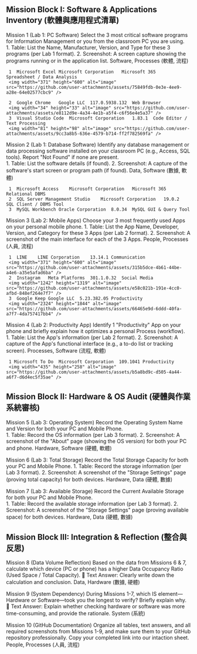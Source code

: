 ## Mission Block I: Software & Applications Inventory (軟體與應用程式清單)
Mission 1	(Lab 1: PC Software) Select the 3 most critical software programs for Information Management or you from the classroom PC you are using.	
     1. Table: List the Name, Manufacturer, Version, and Type for these 3 programs (per Lab 1 format).
     2. Screenshot: A screen capture showing the programs running or in the application list.	Software, Processes (軟體, 流程)
     
     1	Microsoft Excel	Microsoft Corporation	Microsoft 365	Spreadsheet / Data Analysis 
     <img width="371" height="600" alt="image" src="https://github.com/user-attachments/assets/75849fdb-0e3e-4ee9-a28e-64e02577cbc9" />
     
     2	Google Chrome	Google LLC	117.0.5938.132	Web Browser
     <img width="34" height="33" alt="image" src="https://github.com/user-attachments/assets/e8112d9e-4a34-4e1b-a5f4-c6f56e4e5a37" />
     3	Visual Studio Code	Microsoft Corporation	1.83.1	Code Editor / Text Processing
     <img width="81" height="98" alt="image" src="https://github.com/user-attachments/assets/9cc3a8b5-636e-4579-b714-ff2f782569fa" />
Mission 2	(Lab 1: Database Software) Identify any database management or data processing software installed on your classroom PC (e.g., Access, SQL tools). Report "Not Found" if none are present.	
     1. Table: List the software details (if found).
     2. Screenshot: A capture of the software's start screen or program path (if found).	Data, Software (數據, 軟體)
     
     1	Microsoft Access	Microsoft Corporation	Microsoft 365	Relational DBMS
     2	SQL Server Management Studio	Microsoft Corporation	19.0.2	SQL Client / DBMS Tool
     3	MySQL Workbench	Oracle Corporation	8.0.34	MySQL GUI & Query Tool
     
Mission 3	(Lab 2: Mobile Apps) Choose your 3 most frequently used Apps on your personal mobile phone.	
     1. Table: List the App Name, Developer, Version, and Category for these 3 Apps (per Lab 2 format).
     2. Screenshot: A screenshot of the main interface for each of the 3 Apps.	People, Processes (人員, 流程)
     
     1	LINE	LINE Corporation	13.14.1	Communication
     <img width="371" height="600" alt="image" src="https://github.com/user-attachments/assets/315b5dce-4b61-44be-a4e6-a35e5afad6ba" />
     2	Instagram	Meta Platforms	301.1.0.32	Social Media
     <img width="1242" height="1319" alt="image" src="https://github.com/user-attachments/assets/e58c021b-191e-4cc0-afbd-848ef264e7f7" />
     3	Google Keep	Google LLC	5.23.382.05	Productivity
     <img width="2324" height="1844" alt="image" src="https://github.com/user-attachments/assets/66465e9d-6ddd-40fa-a7f7-4da757417bb4" />

Mission 4	(Lab 2: Productivity App) Identify 1 "Productivity" App on your phone and briefly explain how it optimizes a personal Process (workflow).	
     1. Table: List the App's information (per Lab 2 format).
     2. Screenshot: A capture of the App's functional interface (e.g., a to-do list or tracking screen).	Processes, Software (流程, 軟體)
     
     1 Microsoft To Do  Microsoft Corporation  109.1041 Productivity
     <img width="435" height="258" alt="image" src="https://github.com/user-attachments/assets/b5a8bd9c-d505-4a44-a6f7-d6d4ec5f35ae" />

## Mission Block II: Hardware & OS Audit (硬體與作業系統審核)

Mission 5	(Lab 3: Operating System) Record the Operating System Name and Version for both your PC and Mobile Phone.	
     1. Table: Record the OS information (per Lab 3 format).
     2. Screenshot: A screenshot of the "About" page (showing the OS version) for both your PC and phone.	Hardware, Software (硬體, 軟體)

     
Mission 6	(Lab 3: Total Storage) Record the Total Storage Capacity for both your PC and Mobile Phone.	
     1. Table: Record the storage information (per Lab 3 format).
     2. Screenshot: A screenshot of the "Storage Settings" page (proving total capacity) for both devices.	Hardware, Data (硬體, 數據)

     
     
Mission 7	(Lab 3: Available Storage) Record the Current Available Storage for both your PC and Mobile Phone.	
     1. Table: Record the available storage information (per Lab 3 format).
     2. Screenshot: A screenshot of the "Storage Settings" page (proving available space) for both devices.	Hardware, Data (硬體, 數據)


## Mission Block III: Integration & Reflection (整合與反思)

Mission 8	(Data Volume Reflection) Based on the data from Missions 6 & 7, calculate which device (PC or phone) has a higher Data Occupancy Ratio (Used Space / Total Capacity).
📝 Text Answer: Clearly write down the calculation and conclusion.	Data, Hardware (數據, 硬體)


Mission 9	(System Dependency) During Missions 1-7, which IS element—Hardware or Software—took you the longest to verify? Briefly explain why.	
📝 Text Answer: Explain whether checking hardware or software was more time-consuming, and provide the rationale.	System (系統)


Mission 10	(GitHub Documentation) Organize all tables, text answers, and all required screenshots from Missions 1-9, and make sure them to your GitHub repository professionally.
Copy your completed link into our intaction sheet.	People, Processes (人員, 流程)

